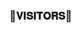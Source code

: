 ### 🌷𝐕𝐈𝐒𝐈𝐓𝐎𝐑𝐒🌷

<!--

𝚃𝙷𝙸𝚂 𝙸𝚂 𝙿𝙾𝚆𝙴𝚁𝙵𝚄𝙻𝙻𝙻 𝚂𝙿𝙰𝙼𝙱𝙾𝚃 𝚁𝙴𝙿𝙾 𝙵𝙾𝚁𝙺𝙴𝙳 𝙵𝚁𝙾𝙼 ITSZSHIVAM/SK_SPAMBOT 𝙴𝙳𝙸𝚃𝙴𝙳 𝙰𝙽𝙳 𝙱𝚁𝙾𝚄𝙶𝙶𝙷𝚃 𝚃𝙾 𝚈𝙾𝚄 𝙱𝚈 𝚃𝙴𝙰𝙼 𝙲𝚈𝙱𝙴𝚁𝙳𝚁𝙰𝙶𝙾𝙽𝚂 


</p>

<h1 align="center"><b> 𝕾𝕯 𝙓 𝕾𝖕𝖆𝖒🔥</b></h1>

<h4 align="center"> 𝐓𝐇𝐄 𝐏𝐎𝐖𝐄𝐑𝐅𝐔𝐋 𝐂𝐃 𝐒𝐏𝐀𝐌𝐁𝐎𝐓𝐒</h4>

<p align="center"><a href="https://t.me/LORD_NEONX"><img src="https://te.legra.ph/file/5ae11cd68886afe7145d2.jpg" width="400"></a></p>


> ⭐️ Thanks to everyone for using THIS CD SPAM BOT, That is the greatest pleasure we have !

<br>

# ᴅᴇᴘʟᴏʏᴍᴇɴᴛ


<details>
<summary><b>ᴅᴇᴘʟᴏʏ ᴛᴏ ʜᴇʀᴏᴋᴜ</b></summary>
<br>

[![Deploy](https://www.herokucdn.com/deploy/button.svg)](https://dashboard.heroku.com/new?template=https://github.com/CYBERDRAGON247/CD_spambot)
  
  
</details>


# Rᴇǫᴜɪʀᴇᴍᴇɴᴛs

- `10 BOT-TOKENS`

- `OWNER-ID`


# ꜱᴜᴘᴘᴏʀᴛ ✨
<a href="https://t.me/CD_CHATS"><img src="https://img.shields.io/badge/Join-Telegram%20Channel-red.svg?logo=Telegram"></a>
